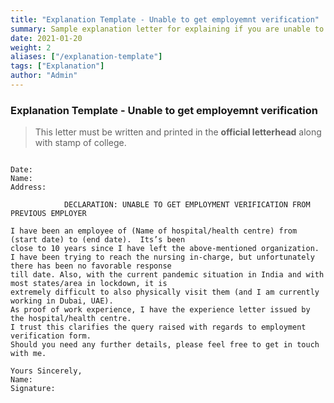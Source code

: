```yaml
---
title: "Explanation Template - Unable to get employemnt verification"
summary: Sample explanation letter for explaining if you are unable to get employement verification
date: 2021-01-20
weight: 2
aliases: ["/explanation-template"]
tags: ["Explanation"]
author: "Admin"
---
```


### Explanation Template - Unable to get employemnt verification
> This letter must be written and printed in the **official letterhead** along with stamp of college.

```gist

Date:
Name:
Address:
 
            DECLARATION: UNABLE TO GET EMPLOYMENT VERIFICATION FROM PREVIOUS EMPLOYER

I have been an employee of (Name of hospital/health centre) from (start date) to (end date).  Its’s been 
close to 10 years since I have left the above-mentioned organization. 
I have been trying to reach the nursing in-charge, but unfortunately there has been no favorable response 
till date. Also, with the current pandemic situation in India and with most states/area in lockdown, it is
extremely difficult to also physically visit them (and I am currently working in Dubai, UAE).  
As proof of work experience, I have the experience letter issued by the hospital/health centre.
I trust this clarifies the query raised with regards to employment verification form.
Should you need any further details, please feel free to get in touch with me.

Yours Sincerely,
Name:
Signature:
```
